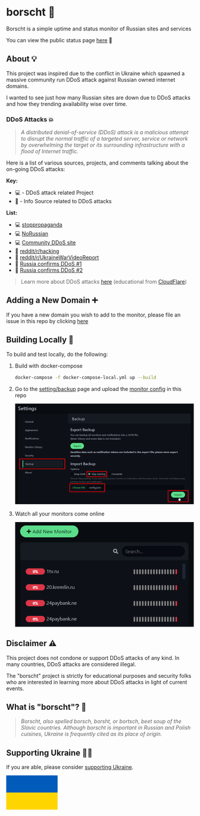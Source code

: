# borscht 🥣

Borscht is a simple uptime and status monitor of Russian sites and services

You can view the public status page [here](https://borscht.birki.io/status) 🔗

## About 💡

This project was inspired due to the conflict in Ukraine which spawned a massive community run DDoS attack against Russian owned internet domains.

I wanted to see just how many Russian sites are down due to DDoS attacks and how they trending availability wise over time.

### DDoS Attacks 💥

> *A distributed denial-of-service (DDoS) attack is a malicious attempt to disrupt the normal traffic of a targeted server, service or network by overwhelming the target or its surrounding infrastructure with a flood of Internet traffic.*

Here is a list of various sources, projects, and comments talking about the on-going DDoS attacks:

**Key:**

- 💻 - DDoS attack related Project
- 📰 - Info Source related to DDoS attacks

**List:**

- 💻 [stoppropaganda](https://github.com/erkexzcx/stoppropaganda)
- 💻 [NoRussian](https://github.com/ajax-lives/NoRussian)
- 💻 [Community DDoS site](https://stop-russian-desinformation.near.page/)
- 📰 [reddit/r/hacking](https://old.reddit.com/r/hacking/comments/t1a8is/simple_html_dos_script_for_russian_sites/)
- 📰 [reddit/r/UkraineWarVideoReport](https://old.reddit.com/r/UkraineWarVideoReport/comments/t3l1z4/for_educational_purposes/?context=3)
- 📰 [Russia confirms DDoS #1](https://thehackernews.com/2022/03/russia-releases-list-of-ips-domains.html)
- 📰 [Russia confirms DDoS #2](https://www.bleepingcomputer.com/news/security/russia-shares-list-of-17-000-ips-allegedly-ddosing-russian-orgs/)

> Learn more about DDoS attacks [here](https://www.cloudflare.com/learning/ddos/what-is-a-ddos-attack/) (educational from [CloudFlare](https://www.cloudflare.com/))

## Adding a New Domain ➕

If you have a new domain you wish to add to the monitor, please file an issue in this repo by clicking [here](https://github.com/GrantBirki/borscht/issues/new?labels=domain+request&template=domain-request.md&title=Domain+Request)

## Building Locally 🧱

To build and test locally, do the following:

1. Build with docker-compose

    ```bash
    docker-compose -f docker-compose-local.yml up --build
    ```

2. Go to the [setting/backup](http://localhost/settings/backup) page and upload the [monitor config](config/config.json) in this repo

    ![upload](assets/upload.png)

3. Watch all your monitors come online

    ![monitors](assets/monitors.png)

## Disclaimer ⚠️

This project does not condone or support DDoS attacks of any kind. In many countries, DDoS attacks are considered illegal.

The "borscht" project is strictly for educational purposes and security folks who are interested in learning more about DDoS attacks in light of current events.

## What is "borscht"? 🥣

> *Borscht, also spelled borsch, borsht, or bortsch, beet soup of the Slavic countries. Although borscht is important in Russian and Polish cuisines, Ukraine is frequently cited as its place of origin.*

## Supporting Ukraine 💙💛

If you are able, please consider [supporting Ukraine](https://www.comebackalive.in.ua/).

![ua](assets/ua.png)

